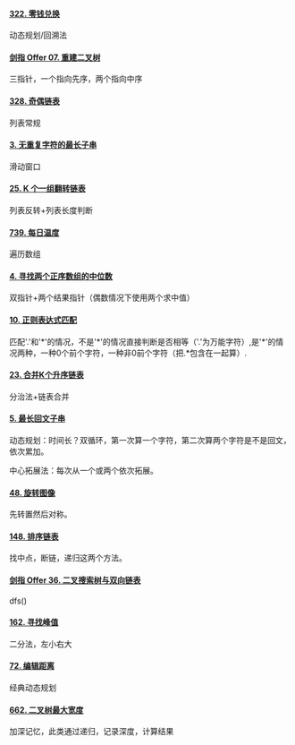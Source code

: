 #### [322. 零钱兑换](https://leetcode-cn.com/problems/coin-change/)

动态规划/回溯法

#### [剑指 Offer 07. 重建二叉树](https://leetcode-cn.com/problems/zhong-jian-er-cha-shu-lcof/)

三指针，一个指向先序，两个指向中序

#### [328. 奇偶链表](https://leetcode-cn.com/problems/odd-even-linked-list/)

列表常规

#### [3. 无重复字符的最长子串](https://leetcode-cn.com/problems/longest-substring-without-repeating-characters/)

滑动窗口

#### [25. K 个一组翻转链表](https://leetcode-cn.com/problems/reverse-nodes-in-k-group/)

列表反转+列表长度判断

#### [739. 每日温度](https://leetcode-cn.com/problems/daily-temperatures/)

遍历数组

#### [4. 寻找两个正序数组的中位数](https://leetcode-cn.com/problems/median-of-two-sorted-arrays/)

双指针+两个结果指针（偶数情况下使用两个求中值）

#### [10. 正则表达式匹配](https://leetcode-cn.com/problems/regular-expression-matching/)

匹配'.'和'*'的情况，不是'\*'的情况直接判断是否相等（'.'为万能字符）,是'\*'的情况两种，一种0个前个字符，一种非0前个字符（把.\*包含在一起算）.

#### [23. 合并K个升序链表](https://leetcode-cn.com/problems/merge-k-sorted-lists/)

分治法+链表合并

#### [5. 最长回文子串](https://leetcode-cn.com/problems/longest-palindromic-substring/)

动态规划：时间长？双循环，第一次算一个字符，第二次算两个字符是不是回文，依次累加。

中心拓展法：每次从一个或两个依次拓展。

#### [48. 旋转图像](https://leetcode-cn.com/problems/rotate-image/)

先转置然后对称。

#### [148. 排序链表](https://leetcode-cn.com/problems/sort-list/)

找中点，断链，递归这两个方法。

#### [剑指 Offer 36. 二叉搜索树与双向链表](https://leetcode-cn.com/problems/er-cha-sou-suo-shu-yu-shuang-xiang-lian-biao-lcof/)

dfs()

#### [162. 寻找峰值](https://leetcode-cn.com/problems/find-peak-element/)

二分法，左小右大

#### [72. 编辑距离](https://leetcode-cn.com/problems/edit-distance/)

经典动态规划

#### [662. 二叉树最大宽度](https://leetcode-cn.com/problems/maximum-width-of-binary-tree/)

加深记忆，此类通过递归，记录深度，计算结果

